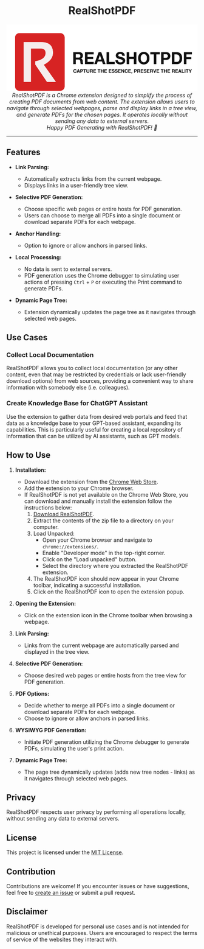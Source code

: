 <h1 align="center">RealShotPDF</h1>

<p align="center">
  <img src="https://raw.githubusercontent.com/lekhmanrus/real-shot-pdf/main/angular/src/assets/logo.svg"
       alt="RealShotPDF: Capture the Essence, Preserve the Reality!" height="175px" />
  <br />
  <em>
    RealShotPDF is a Chrome extension designed to simplify the process of creating PDF documents from web content. The extension allows users to navigate through selected webpages, parse and display links in a tree view, and generate PDFs for the chosen pages. It operates locally without sending any data to external servers.
    <br />
    Happy PDF Generating with RealShotPDF! 🚀
  </em>
</p>


<hr />


## Features

- **Link Parsing:**
  - Automatically extracts links from the current webpage.
  - Displays links in a user-friendly tree view.

- **Selective PDF Generation:**
  - Choose specific web pages or entire hosts for PDF generation.
  - Users can choose to merge all PDFs into a single document or download separate PDFs for each webpage.

- **Anchor Handling:**
  - Option to ignore or allow anchors in parsed links.

- **Local Processing:**
  - No data is sent to external servers.
  - PDF generation uses the Chrome debugger to simulating user actions of pressing `Ctrl` + `P` or executing the Print command to generate PDFs.

- **Dynamic Page Tree:**
  - Extension dynamically updates the page tree as it navigates through selected web pages.


## Use Cases

### Collect Local Documentation

RealShotPDF allows you to collect local documentation (or any other content, even that may be restricted by credentials or lack user-friendly download options) from web sources, providing a convenient way to share information with somebody else (i.e. colleagues).

### Create Knowledge Base for ChatGPT Assistant

Use the extension to gather data from desired web portals and feed that data as a knowledge base to your GPT-based assistant, expanding its capabilities. This is particularly useful for creating a local repository of information that can be utilized by AI assistants, such as GPT models.


## How to Use

1. **Installation:**
   - Download the extension from the [Chrome Web Store]().
   - Add the extension to your Chrome browser.
   - If RealShotPDF is not yet available on the Chrome Web Store, you can download and manually install the extension follow the instructions below:
      1. [Download RealShotPDF](https://github.com/lekhmanrus/real-shot-pdf/archive/refs/tags/v0.0.1.zip).
      2. Extract the contents of the zip file to a directory on your computer.
      3. Load Unpacked:
           - Open your Chrome browser and navigate to `chrome://extensions/`.
           - Enable "Developer mode" in the top-right corner.
           - Click on the "Load unpacked" button.
           - Select the directory where you extracted the RealShotPDF extension.
      4. The RealShotPDF icon should now appear in your Chrome toolbar, indicating a successful installation.
      5. Click on the RealShotPDF icon to open the extension popup.

2. **Opening the Extension:**
   - Click on the extension icon in the Chrome toolbar when browsing a webpage.

3. **Link Parsing:**
   - Links from the current webpage are automatically parsed and displayed in the tree view.

4. **Selective PDF Generation:**
   - Choose desired web pages or entire hosts from the tree view  for PDF generation.

5. **PDF Options:**
   - Decide whether to merge all PDFs into a single document or download separate PDFs for each webpage.
   - Choose to ignore or allow anchors in parsed links.

6. **WYSIWYG PDF Generation:**
   - Initiate PDF generation utilizing the Chrome debugger to generate PDFs, simulating the user's print action.

7. **Dynamic Page Tree:**
   - The page tree dynamically updates (adds new tree nodes - links) as it navigates through selected web pages.


## Privacy

RealShotPDF respects user privacy by performing all operations locally, without sending any data to external servers.


## License

This project is licensed under the [MIT License](LICENSE).


## Contribution

Contributions are welcome! If you encounter issues or have suggestions, feel free to [create an issue](https://github.com/lekhmanrus/real-shot-pdf/issues) or submit a pull request.


## Disclaimer

RealShotPDF is developed for personal use cases and is not intended for malicious or unethical purposes. Users are encouraged to respect the terms of service of the websites they interact with.

